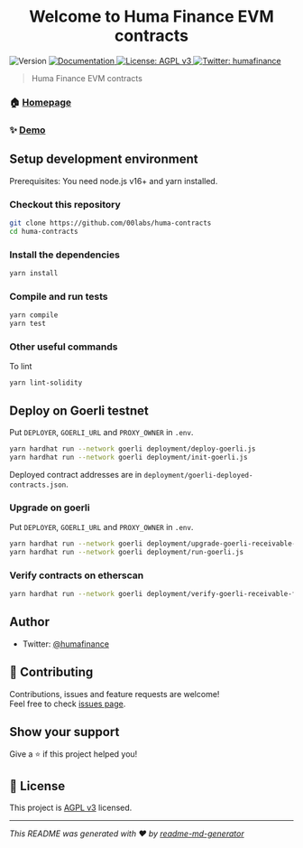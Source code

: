 <h1 align="center">Welcome to Huma Finance EVM contracts</h1>
<p>
  <img alt="Version" src="https://img.shields.io/badge/version-1.0.0-blue.svg?cacheSeconds=2592000" />
  <a href="docs.huma.finance" target="_blank">
    <img alt="Documentation" src="https://img.shields.io/badge/documentation-yes-brightgreen.svg" />
  </a>
  <a href="https://www.gnu.org/licenses/agpl-3.0.en.html" target="_blank">
    <img alt="License: AGPL v3" src="https://img.shields.io/badge/License-AGPL v3-yellow.svg" />
  </a>
  <a href="https://twitter.com/humafinance" target="_blank">
    <img alt="Twitter: humafinance" src="https://img.shields.io/twitter/follow/humafinance.svg?style=social" />
  </a>
</p>

> Huma Finance EVM contracts

### 🏠 [Homepage](https://huma.finance)

### ✨ [Demo](https://app.huma.finance)

## Setup development environment

Prerequisites: You need node.js v16+ and yarn installed.

### Checkout this repository

```sh
git clone https://github.com/00labs/huma-contracts
cd huma-contracts
```

### Install the dependencies

```sh
yarn install
```

### Compile and run tests

```sh
yarn compile
yarn test
```

### Other useful commands

To lint

```
yarn lint-solidity
```

## Deploy on Goerli testnet

Put `DEPLOYER`, `GOERLI_URL` and `PROXY_OWNER` in `.env`.

```sh
yarn hardhat run --network goerli deployment/deploy-goerli.js
yarn hardhat run --network goerli deployment/init-goerli.js
```

Deployed contract addresses are in `deployment/goerli-deployed-contracts.json`.

### Upgrade on goerli

Put `DEPLOYER`, `GOERLI_URL` and `PROXY_OWNER` in `.env`.

```sh
yarn hardhat run --network goerli deployment/upgrade-goerli-receivable-factoring-pool.js
yarn hardhat run --network goerli deployment/run-goerli.js
```

### Verify contracts on etherscan

```sh
yarn hardhat run --network goerli deployment/verify-goerli-receivable-factoring-pool.js
```

## Author

- Twitter: [@humafinance](https://twitter.com/humafinance)

## 🤝 Contributing

Contributions, issues and feature requests are welcome!<br />Feel free to check [issues page](https://github.com/00labs/huma-contracts/issues).

## Show your support

Give a ⭐️ if this project helped you!

## 📝 License

This project is [AGPL v3](https://www.gnu.org/licenses/agpl-3.0.en.html) licensed.

---

_This README was generated with ❤️ by [readme-md-generator](https://github.com/kefranabg/readme-md-generator)_
